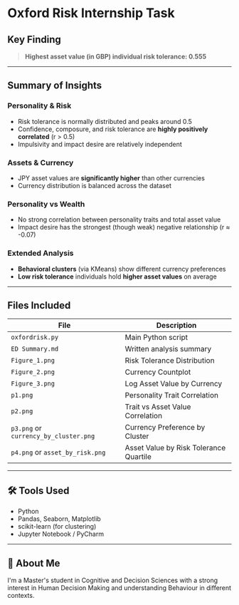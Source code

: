 # Oxford Risk Internship Task



##  Key Finding

> **Highest asset value (in GBP) individual risk tolerance: 0.555**

---

## Summary of Insights

### Personality & Risk
- Risk tolerance is normally distributed and peaks around 0.5
- Confidence, composure, and risk tolerance are **highly positively correlated** (r > 0.5)
- Impulsivity and impact desire are relatively independent

### Assets & Currency
- JPY asset values are **significantly higher** than other currencies
- Currency distribution is balanced across the dataset

### Personality vs Wealth
- No strong correlation between personality traits and total asset value
- Impact desire has the strongest (though weak) negative relationship (r ≈ -0.07)

### Extended Analysis
- **Behavioral clusters** (via KMeans) show different currency preferences
- **Low risk tolerance** individuals hold **higher asset values** on average

---

## Files Included

| File                                | Description                                      |
|-------------------------------------|--------------------------------------------------|
| `oxfordrisk.py`                     | Main Python script                               |
| `ED Summary.md`                    | Written analysis summary                         |
| `Figure_1.png`                      | Risk Tolerance Distribution                      |
| `Figure_2.png`                      | Currency Countplot                               |
| `Figure_3.png`                      | Log Asset Value by Currency                      |
| `p1.png`                            | Personality Trait Correlation                    |
| `p2.png`                            | Trait vs Asset Value Correlation                 |
| `p3.png` or `currency_by_cluster.png` | Currency Preference by Cluster                |
| `p4.png` or `asset_by_risk.png`    | Asset Value by Risk Tolerance Quartile           |

---

## 🛠️ Tools Used

- Python
- Pandas, Seaborn, Matplotlib
- scikit-learn (for clustering)
- Jupyter Notebook / PyCharm

---

## 🙋 About Me

I'm a Master's student in Cognitive and Decision Sciences with a strong interest in Human Decision Making and understanding Behaviour in different contexts.

